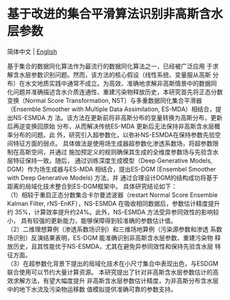# 基于改进的集合平滑算法识别非高斯含水层参数

简体中文 | [English](README_en.md)  

基于集合的数据同化算法作为最流行的数据同化算法之一，已经被广泛应用
于求解含水层参数识别问题。然而，该方法的核心假设（线性系统、变量服从高斯
分布）在水文地质实践中通常不成立。为高效、准确地求解非高斯情景中的数据同
化问题并准确描述含水介质连通性、重建污染物释放历史，本研究首先将正态分数
变换（Normal Score Transformation, NST）与多重数据同化集合平滑器（Ensemble
Smoother with Multiple Data Assimilation, ES-MDA）相结合，提出NS-ESMDA 方
法。该方法在更新前将非高斯分布的变量转换为高斯分布，更新后再逆变换回原始
分布，从而解决传统ES-MDA 更新后无法保持非高斯含水层概率分布的问题。此
外，研究引入超参数化，以弥补NS-ESMDA在保持参数先验空间特征方面的弱点。
具体做法是使用场生成器超参数化渗透系数场，将超参数限制在高斯空间，并通过
施加预定义的规则确保其生成的全维度参数场与先验含水层特征保持一致。随后，
通过训练深度生成模型（Deep Generative Models, DGM）作为场生成器与ES-MDA
相结合，提出ES-DGM (Ensembel Smoother with Deep Generative Models) 方法，并
通过合理设计DGM的结构成功将基于距离的局域化技术整合到ES-DGM框架中。
具体研究结论如下：<br>
（1）相较于重启正态分数集合卡尔曼滤波器（restart Normal Score Ensemble
Kalman Filter, rNS-EnKF），NS-ESMDA 在吸收相同数据后，参数估计精度提升约
35%，计算效率提升约24%。此外，NS-ESMDA 方法受异参同效性的影响较小，
具有较强的更新能力，能够保障得到较准确的参数估计值。<br>
（2）二维理想算例（渗透系数场识别）和三维场地算例（污染源参数和渗透
系数场识别）反演结果表明，ES-DGM 能准确识别非高斯含水层参数、重建污染物
释放历史，且其性能优于NS-ESMDA，尤其在避免异参同效性和保持先验含水层
特征方面。<br>
（3）在超参数化背景下提出的局域化技术在小尺寸集合中表现出色，与ESDGM
联合使用可以节约大量计算资源。
本研究提出了针对非高斯含水层参数估计的高效求解方法，有望大幅度提升
非高斯含水层参数估计精度，为非高斯分布含水层中的地下水流及污染物运移数
值模拟提供准确可靠的参数支持。

